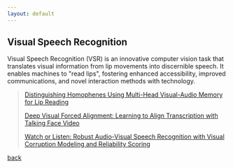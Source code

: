 ```yaml
---
layout: default
---
```


## Visual Speech Recognition

Visual Speech Recognition (VSR) is an innovative computer vision task that translates visual information from lip movements into discernible speech. It enables machines to "read lips", fostering enhanced accessibility, improved communications, and novel interaction methods with technology.

> [Distinguishing Homophenes Using Multi-Head Visual-Audio Memory for Lip Reading](https://arxiv.org/abs/2204.01725)
> 
> [Deep Visual Forced Alignment: Learning to Align Transcription with Talking Face Video](https://arxiv.org/abs/2303.08670)
> 
> [Watch or Listen: Robust Audio-Visual Speech Recognition with Visual Corruption Modeling and Reliability Scoring](https://arxiv.org/abs/2303.08536)
>
> []()

[back](../index.html)
